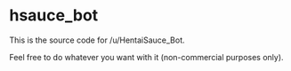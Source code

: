 # hsauce_bot

This is the source code for /u/HentaiSauce_Bot.

Feel free to do whatever you want with it (non-commercial purposes only).

